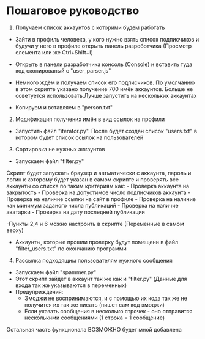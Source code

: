 # Пошаговое руководство 

1) Получаем список аккаунтов с которими будем работать

  - Зайти в профиль человека, у кого нужно взять список подписчиков и будучи у него в профиле открыть панель разроботчика
  (Просмотр елемента или же Ctrl+Shift+I)
  
  - Открыть в панели разработчика консоль (Console) и вставить туда код скопированый с "user_parser.js"
  
  - Немного ждём и получаем список его подписчиков. По умолчанию в этом скрипте указано получение 700 имён аккаунтов. Больше не   советуется использовать.Лучше запустить на нескольких аккаунтах
  
  - Копируем и вставляем в "person.txt"
  
2) Модификация получених имён в вид ссылок на профили

  - Запустить файл "iterator.py". После будет создан список "users.txt" в котором будет список ссылок на пользователей
  
3) Сортировка не нужных аккаунтов 

  - Запускаем файл "filter.py"
  
  Скрипт будет запускать браузер и автматически с аккаунта, пароль и логин к которому будет указан в самом скрипте и проверять   все аккаунты со списка по таким критериям как:
    - Проверка аккаунта на закрытость 
    - Проверка на допустимое число подписчиков аккаунта 
    - Проверка на наличие ссылки на сайт в профиле 
    - Проверка на наличие как минимум заданого числа публикаций
    - Проверка на наличие аватарки
    - Проверка на дату последней публикации
   
  -Пункты 2,4 и 6 можно настроить в скрипте (Переменные в самом верху)
  - Аккаунты, которые прошли проверку будут помещени в файл "filter_users.txt" по окончанию программи 

4) Рассылка подходящим пользователям нужного сообщения
  
  - Запускаем файл "spammer.py"
  - Этот скрипт зайдёт в аккаунт так же как и "filter.py" (Данные для входа так же указываются в переменных)
  - Предуприждения:
    - Эмоджи не воспринимаются, и с помощью их кода так же не получится их так же писать (пишет сам код эмоджи) 
    - Если указать сообщения в несколько строчек - оно отправится несколькими сообщениями (1 строка = 1 сообщение)
    
Остальная часть функционала ВОЗМОЖНО будет мной добавлена


